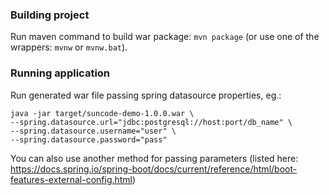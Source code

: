 ### Building project
Run maven command to build war package: `mvn package` (or use one of the wrappers: `mvnw` or `mvnw.bat`).

### Running application
Run generated war file passing spring datasource properties, eg.:
```
java -jar target/suncode-demo-1.0.0.war \
--spring.datasource.url="jdbc:postgresql://host:port/db_name" \
--spring.datasource.username="user" \
--spring.datasource.password="pass"
```
You can also use another method for passing parameters (listed here: https://docs.spring.io/spring-boot/docs/current/reference/html/boot-features-external-config.html)